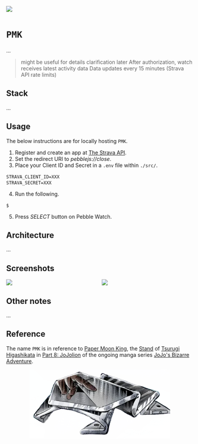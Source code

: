 [![](https://img.shields.io/badge/pmk_1.0.0-passing-green)](https://github.com/gongahkia/pmk/releases/tag/1.0.0) 

# `PMK`

...

> might be useful for details clarification later
> After authorization, watch receives latest activity data
> Data updates every 15 minutes (Strava API rate limits)

## Stack

...

## Usage

The below instructions are for locally hosting `PMK`.

1. Register and create an app at [The Strava API](https://developers.strava.com/).
2. Set the redirect URI to *pebblejs://close*.
3. Place your Client ID and Secret in a `.env` file within `./src/`.

```env
STRAVA_CLIENT_ID=XXX
STRAVA_SECRET=XXX
```

4. Run the following.

```console
$ 
```

5. Press *SELECT* button on Pebble Watch.

## Architecture

...

## Screenshots

<div style="display: flex; justify-content: space-between;">
  <img src="./asset/reference/1.png" width="49%">
  <img src="./asset/reference/2.png" width="49%">
</div>

## Other notes

...

## Reference

The name `PMK` is in reference to [Paper Moon King](https://jojo.fandom.com/wiki/Paper_Moon_King), the [Stand](https://jojo.fandom.com/wiki/Stand) of [Tsurugi Higashikata](https://jojo.fandom.com/wiki/Tsurugi_Higashikata) in [Part 8: JoJolion](https://jojo.fandom.com/wiki/JoJolion) of the ongoing manga series [JoJo's Bizarre Adventure](https://jojowiki.com/JoJo_Wiki).

<div align="center">
    <img src="./asset/logo/paper_moon_king.webp" width="75%">
</div>